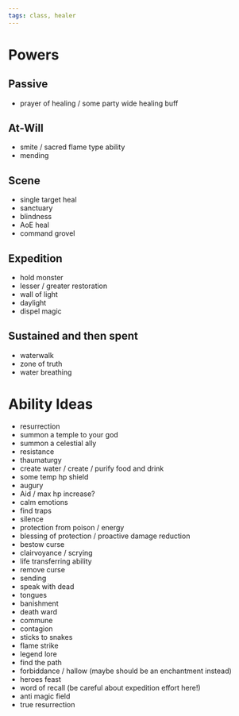 ```yaml
---
tags: class, healer
---
```

# Powers
## Passive
- prayer of healing / some party wide healing buff
## At-Will
- smite / sacred flame type ability
- mending
## Scene
- single target heal
- sanctuary
- blindness
- AoE heal
- command grovel
## Expedition
- hold monster
- lesser / greater restoration
- wall of light
- daylight
- dispel magic
## Sustained and then spent
- waterwalk
- zone of truth
- water breathing
# Ability Ideas
- resurrection
- summon a temple to your god
- summon a celestial ally
- resistance
- thaumaturgy
- create water / create / purify food and drink
- some temp hp shield
- augury
- Aid / max hp increase?
- calm emotions
- find traps
- silence
- protection from poison / energy
- blessing of protection / proactive damage reduction
- bestow curse
- clairvoyance / scrying
- life transferring ability
- remove curse
- sending
- speak with dead
- tongues
- banishment
- death ward
- commune
- contagion
- sticks to snakes
- flame strike
- legend lore
- find the path
- forbiddance / hallow (maybe should be an enchantment instead)
- heroes feast
- word of recall (be careful about expedition effort here!)
- anti magic field
- true resurrection